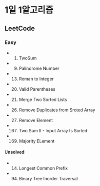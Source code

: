 # 1일 1알고리즘

## LeetCode

### Easy

- 1. TwoSum
- 9. Palindrome Number
- 13. Roman to Integer
- 20. Valid Parentheses
- 21. Merge Two Sorted Lists
- 26. Remove Duplicates from Sroted Array
- 27. Remove Element
- 167. Two Sum II - Input Array Is Sorted
- 169. Majority ELement

#### Unsolved

- 14. Longest Common Prefix
- 94. Binary Tree Inorder Traversal
